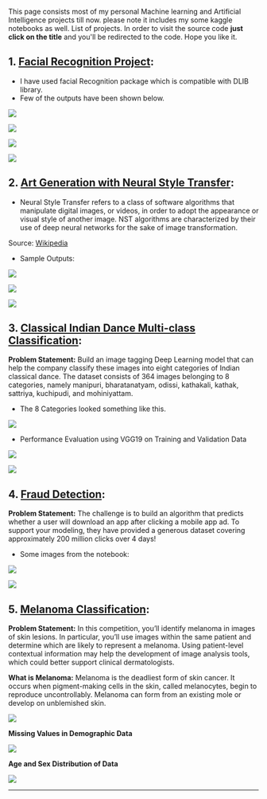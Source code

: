 This page consists most of my personal Machine learning and Artificial Intelligence projects till now. please note it includes my some kaggle notebooks as well.
List of projects. In order to visit the source code **just click on the title** and you'll be redirected to the code.
Hope you like it.

## 1. [Facial Recognition Project](https://github.com/adityakalra581/Facial_Recognition-Project):

- I have used facial Recognition package which is compatible with DLIB library.
- Few of the outputs have been shown below.

![](images/sushant.gif)

![](images/output0.jpg)

![](images/output10.jpg)

![](images/output18.jpg)

## 2. [Art Generation with Neural Style Transfer](https://github.com/adityakalra581/Data-Science/tree/master/Deep%20Learning/Convolutional-Neural-Networks/Neural-Style-Transfer):

- Neural Style Transfer refers to a class of software algorithms that manipulate digital images, or videos, in order to adopt the appearance or visual style of another image. NST algorithms are characterized by their use of deep neural networks for the sake of image transformation. 

Source: [Wikipedia](https://en.wikipedia.org/wiki/Neural_Style_Transfer)

- Sample Outputs: 

![](images/perspolis_vangogh.png)

![](images/k-i80.png)

![](images/tm60.png)

## 3. [Classical Indian Dance Multi-class Classification](https://www.kaggle.com/aditya48/indian-dance-classification):

**Problem Statement:**  Build an image tagging Deep Learning model that can help the company classify these images into eight categories of Indian classical dance.
The dataset consists of 364 images belonging to 8 categories, namely manipuri, bharatanatyam, odissi, kathakali, kathak, sattriya, kuchipudi, and mohiniyattam.

- The 8 Categories looked something like this.

![](images/damce.jpeg)

- Performance Evaluation using VGG19 on Training and Validation Data

![](images/eval-graph-2.PNG)

![](images/eval-graph.PNG)


## 4. [Fraud Detection](https://www.kaggle.com/aditya48/fraud-detection-feature-eng-lightgbm/):

**Problem Statement:** The challenge is to build an algorithm that predicts whether a user will download an app after clicking a mobile app ad. To support your modeling, they have provided a generous dataset covering approximately 200 million clicks over 4 days!

- Some images from the notebook:

![](images/feature-engineering.PNG)

![](images/fraud-02.PNG)

## 5. [Melanoma Classification](https://www.kaggle.com/aditya48/melanoma-classification-starter):

**Problem Statement:** In this competition, you’ll identify melanoma in images of skin lesions. In particular, you’ll use images within the same patient and determine which are likely to represent a melanoma. Using patient-level contextual information may help the development of image analysis tools, which could better support clinical dermatologists.

**What is Melanoma:** Melanoma is the deadliest form of skin cancer. It occurs when pigment-making cells in the skin, called melanocytes, begin to reproduce uncontrollably. Melanoma can form from an existing mole or develop on unblemished skin.

![](images/melanoma.PNG)

**Missing Values in Demographic Data**

![](images/missing-values.PNG)

**Age and Sex Distribution of Data**

![](images/age-sex-distribution.PNG)



********************************************************************




















